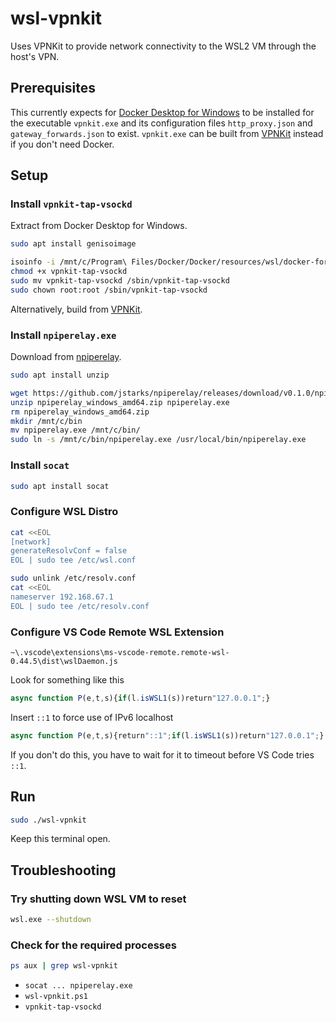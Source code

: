 # wsl-vpnkit

Uses VPNKit to provide network connectivity to the WSL2 VM through the host's VPN.

## Prerequisites

This currently expects for [Docker Desktop for Windows](https://hub.docker.com/editions/community/docker-ce-desktop-windows/) to be installed for the executable `vpnkit.exe` and its configuration files `http_proxy.json` and `gateway_forwards.json` to exist. `vpnkit.exe` can be built from [VPNKit](https://github.com/moby/vpnkit) instead if you don't need Docker.

## Setup

### Install `vpnkit-tap-vsockd`

Extract from Docker Desktop for Windows.

```sh
sudo apt install genisoimage
```

```sh
isoinfo -i /mnt/c/Program\ Files/Docker/Docker/resources/wsl/docker-for-wsl.iso -R -x /containers/services/vpnkit-tap-vsockd/lower/sbin/vpnkit-tap-vsockd > ./vpnkit-tap-vsockd
chmod +x vpnkit-tap-vsockd
sudo mv vpnkit-tap-vsockd /sbin/vpnkit-tap-vsockd
sudo chown root:root /sbin/vpnkit-tap-vsockd
```

Alternatively, build from [VPNKit](https://github.com/moby/vpnkit).

### Install `npiperelay.exe`

Download from [npiperelay](https://github.com/jstarks/npiperelay).

```sh
sudo apt install unzip
```

```sh
wget https://github.com/jstarks/npiperelay/releases/download/v0.1.0/npiperelay_windows_amd64.zip
unzip npiperelay_windows_amd64.zip npiperelay.exe
rm npiperelay_windows_amd64.zip
mkdir /mnt/c/bin
mv npiperelay.exe /mnt/c/bin/
sudo ln -s /mnt/c/bin/npiperelay.exe /usr/local/bin/npiperelay.exe
```

### Install `socat`

```sh
sudo apt install socat
```

### Configure WSL Distro

```sh
cat <<EOL
[network]
generateResolvConf = false
EOL | sudo tee /etc/wsl.conf
```

```sh
sudo unlink /etc/resolv.conf
cat <<EOL
nameserver 192.168.67.1
EOL | sudo tee /etc/resolv.conf
```

### Configure VS Code Remote WSL Extension

`~\.vscode\extensions\ms-vscode-remote.remote-wsl-0.44.5\dist\wslDaemon.js`

Look for something like this

```js
async function P(e,t,s){if(l.isWSL1(s))return"127.0.0.1";}
```

Insert `::1` to force use of IPv6 localhost

```js
async function P(e,t,s){return"::1";if(l.isWSL1(s))return"127.0.0.1";}
```

If you don't do this, you have to wait for it to timeout before VS Code tries `::1`.

## Run

```sh
sudo ./wsl-vpnkit
```

Keep this terminal open.

## Troubleshooting

### Try shutting down WSL VM to reset

```sh
wsl.exe --shutdown
```

### Check for the required processes

```sh
ps aux | grep wsl-vpnkit
```

* `socat ... npiperelay.exe`
* `wsl-vpnkit.ps1`
* `vpnkit-tap-vsockd`
